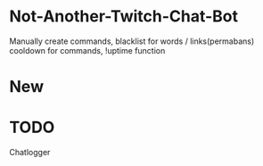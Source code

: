 # Not-Another-Twitch-Chat-Bot


Manually create commands, blacklist for words / links(permabans) cooldown for commands, !uptime function

# New


# TODO

Chatlogger


